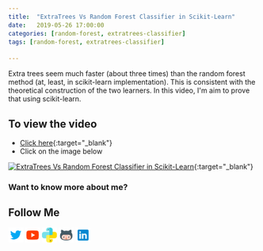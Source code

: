 ```yaml
---
title:  "ExtraTrees Vs Random Forest Classifier in Scikit-Learn"
date:   2019-05-26 17:00:00
categories: [random-forest, extratrees-classifier]
tags: [random-forest, extratrees-classifier]

---
```


Extra trees seem much faster (about three times) than the random forest method (at, least, in scikit-learn implementation). This is consistent with the theoretical construction of the two learners. In this video, I'm aim to prove that using scikit-learn.

## To view the video
* [Click here](https://youtu.be/3JbtzH_W86U){:target="_blank"}
* Click on the image below

[![ExtraTrees Vs Random Forest Classifier in Scikit-Learn](http://img.youtube.com/vi/3JbtzH_W86U/0.jpg)](http://www.youtube.com/watch?v=3JbtzH_W86U){:target="_blank"}

### Want to know more about me?
## Follow Me
<a href="https://twitter.com/_bhaveshbhatt" target="_blank"><img class="ai-subscribed-social-icon" src="/assets/images/tw.png" width="30"></a>
<a href="https://www.youtube.com/bhaveshbhatt8791/" target="_blank"><img class="ai-subscribed-social-icon" src="/assets/images/ytb.png" width="30"></a>
<a href="https://www.youtube.com/PythonTricks/" target="_blank"><img class="ai-subscribed-social-icon" src="/assets/images/python_logo.png" width="30"></a>
<a href="https://github.com/bhattbhavesh91" target="_blank"><img class="ai-subscribed-social-icon" src="/assets/images/gthb.png" width="30"></a>
<a href="https://www.linkedin.com/in/bhattbhavesh91/" target="_blank"><img class="ai-subscribed-social-icon" src="/assets/images/lnkdn.png" width="30"></a>
